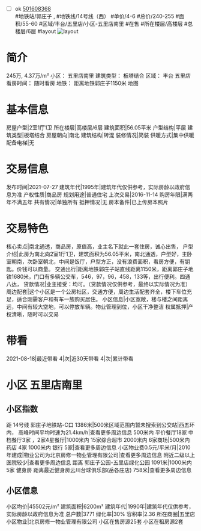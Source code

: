 - [ ] ok [501608368](https://bj.5i5j.com/ershoufang/501608368.html)  
 #地铁站/郭庄子 ,  #地铁线/14号线（西）
#单价/4-6 #总价/240-255 #面积/55-60   #区域/丰台/五里店/小区-五里店南里 #在售 #所在楼层/高楼层 #总楼层/6层 #layout 
![layout](http://image2a.5i5j.com/bdir/layout/41422.jpg_P5.jpg) 
# 简介 
 245万,  4.37万/m² 
小区： 五里店南里
建筑类型： 板塔结合
区域： 丰台 五里店
看房时间： 随时看房
地铁： 距离地铁郭庄子1150米 地图
# 基本信息 
 房屋户型|2室1厅1卫
所在楼层|高楼层/6层
建筑面积|56.05平米
户型结构|平层
建筑类型|板塔结合
房屋朝向|南北
建筑结构|砖混
装修情况|简装
供暖方式|集中供暖
配备电梯|无
# 交易信息 
 发布时间|2021-07-27
建筑年代|1995年|建筑年代仅供参考，实际房龄以政府信息为准
产权性质|商品房
规划用途|普通住宅
上次交易|2016-11-14
购房年限|满两年不满五年
共有情况|单独所有
抵押情况|无
房本备件|已上传房本照片
# 交易特色 
 核心卖点|南北通透，商品房，原值高，业主名下就此一套住房，诚心出售，
户型介绍|此房为南北向2室1厅1卫，建筑面积为56.05平米，南北通透，户型好，主卧室朝南，次卧室朝北，中间是饭厅，户型方正，没有浪费面积，看房方便，有钥匙。价钱可以商量。
交通出行|距离地铁郭庄子站直线距离1150米，距离郭庄子地铁1680米，门口有多辆公交车，546，97，96，458，133等，出行便利。四通八达，
贷款情况|业主接受：均可。（贷款情况仅供参考，最终以实际情况为准）
周边配套|这个小区是一个公房社区，交通方便，周边生活配套齐全，楼下车位充足，适合刚需客户和有车一族购买居住。
小区信息|小区宽敞，楼与楼之间距离远，中间有较大空地，可以停放车辆。物业管理到位，小区干净整洁
权属抵押|产权清晰，随时可以交易
# 带看 
 2021-08-18|最近带看	 4|次|近30天带看	 4|次|累计带看
# 小区 五里店南里
## 小区指数 
 距 14号线 郭庄子地铁站-C口 1386米|500米区域范围内暂未搜索到公交站|西五环内， 高峰时间平均时速为21.4km/h|查看更多周边信息
500米内 平价餐厅18家
中档餐厅3家 ，2家4星餐厅|1000米内 15家综合超市
2000米内 6家商场|500米内 药店 4家
1000米内 银行 5家|查看更多周边信息
小区物业费0.5元/平米/月|2010年建成|物业公司为北京房修一物业管理有限公司|查看更多周边信息
附近二级以上医院较少|查看更多周边信息
距离 郭庄子公园-五里店绿化公园 1091米|1000米内 5家 健身房
距离最近健身房云川台球俱乐部(岳各庄店) 758米|查看更多周边信息
## 小区信息 
 小区均价|45502元/m²
建筑面积|6200m²
建筑年代|1990年|建筑年代仅供参考，实际房龄以政府信息为准
总户数|3771
绿化率|30%
容积率|2.36
所在商圈|五里店
小区物业|北京房修一物业管理有限公司
小区在售房源25套
小区在租房源2套
